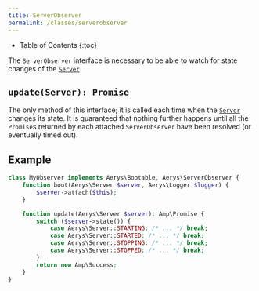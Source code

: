 ```yaml
---
title: ServerObserver
permalink: /classes/serverobserver
---
```


* Table of Contents
{:toc}

The `ServerObserver` interface is necessary to be able to watch for state changes of the [`Server`](server.html).

## `update(Server): Promise`

The only method of this interface; it is called each time when the [`Server`](server.html) changes its state. It is guaranteed that nothing further happens until all the `Promise`s returned by each attached `ServerObserver` have been resolved (or eventually timed out).

## Example

```php
class MyObserver implements Aerys\Bootable, Aerys\ServerObserver {
    function boot(Aerys\Server $server, Aerys\Logger $logger) {
        $server->attach($this);
    }

    function update(Aerys\Server $server): Amp\Promise {
        switch ($server->state()) {
            case Aerys\Server::STARTING: /* ... */ break;
            case Aerys\Server::STARTED: /* ... */ break;
            case Aerys\Server::STOPPING: /* ... */ break;
            case Aerys\Server::STOPPED: /* ... */ break;
        }
        return new Amp\Success;
    }
}
```
